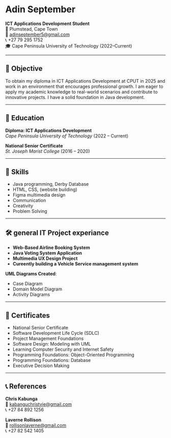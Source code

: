 # **Adin September**
**ICT Applications Development Student**  
📍 Plumstead, Cape Town  
📧 [adinseptember5@gmail.com](mailto:adinseptember5@gmail.com)  
📞 +27 79 295 1752  
🎓 Cape Peninsula University of Technology (2022–Current)  

---

## 🎯 Objective
To obtain my diploma in ICT Applications Development at CPUT in 2025 and work in an environment that encourages professional growth. I am eager to apply my academic knowledge to real-world scenarios and contribute to innovative projects. I have a solid foundation in Java development.

---

## 🧾 Education

**Diploma: ICT Applications Development**  
*Cape Peninsula University of Technology* (2022 – Current)

**National Senior Certificate**  
*St. Joseph Marist College* (2016 – 2020)

---

## 🧰 Skills

- Java programming, Derby Database  
- HTML, CSS, (website building)  
- Figma multimedia design
- Communication  
- Creativity  
- Problem Solving

---

## 🛠 general IT Project experiance

- **Web-Based Airline Booking System**  
- **Java Voting System Application**  
- **Multimedia UX Design Project**
- **Cureently building a Vehicle Service management system**

**UML Diagrams Created**:  
- Case Diagram  
- Domain Model Diagram  
- Activity Diagrams

---

## 🧾 Certificates

- National Senior Certificate  
- Software Development Life Cycle (SDLC)  
- Project Management Foundations  
- Software Design: Modeling with UML  
- Learning Computer Security and Internet Safety  
- Programming Foundations: Object-Oriented Programming  
- Programming Foundations: Database  
- Executive Decision Making

---

## 📞 References

**Chris Kabunga**  
📧 [kabanguchristvie@gmail.com](mailto:kabanguchristvie@gmail.com)  
📞 +27 84 892 1256

**Laverne Rollison**  
📧 [rollisonlaverne@gmail.com](mailto:rollisonlaverne@gmail.com)  
📞 +27 82 542 1405
